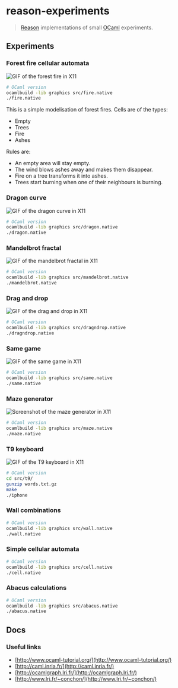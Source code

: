 # reason-experiments

> [Reason](https://facebook.github.io/reason/) implementations of small [OCaml](https://ocaml.org) experiments.

## Experiments

### Forest fire cellular automata

![GIF of the forest fire in X11](docs/ocaml-fire.gif)

```sh
# OCaml version
ocamlbuild -lib graphics src/fire.native
./fire.native
```

This is a simple modelisation of forest fires. Cells are of the types:

- Empty
- Trees
- Fire
- Ashes

Rules are:

- An empty area will stay empty.
- The wind blows ashes away and makes them disappear.
- Fire on a tree transforms it into ashes.
- Trees start burning when one of their neighbours is burning.

### Dragon curve

![GIF of the dragon curve in X11](docs/ocaml-dragon.gif)

```sh
# OCaml version
ocamlbuild -lib graphics src/dragon.native
./dragon.native
```

### Mandelbrot fractal

![GIF of the mandelbrot fractal in X11](docs/ocaml-mandelbrot.gif)

```sh
# OCaml version
ocamlbuild -lib graphics src/mandelbrot.native
./mandelbrot.native
```

### Drag and drop

![GIF of the drag and drop in X11](docs/ocaml-dragndrop.gif)

```sh
# OCaml version
ocamlbuild -lib graphics src/dragndrop.native
./dragndrop.native
```

### Same game

![GIF of the same game in X11](docs/ocaml-same.gif)

```sh
# OCaml version
ocamlbuild -lib graphics src/same.native
./same.native
```

### Maze generator

![Screenshot of the maze generator in X11](docs/ocaml-maze.png)

```sh
# OCaml version
ocamlbuild -lib graphics src/maze.native
./maze.native
```

### T9 keyboard

![GIF of the T9 keyboard in X11](docs/ocaml-t9.png)

```sh
# OCaml version
cd src/t9/
gunzip words.txt.gz
make
./iphone
```

### Wall combinations

```sh
# OCaml version
ocamlbuild -lib graphics src/wall.native
./wall.native
```

### Simple cellular automata

```sh
# OCaml version
ocamlbuild -lib graphics src/cell.native
./cell.native
```

### Abacus calculations

```sh
# OCaml version
ocamlbuild -lib graphics src/abacus.native
./abacus.native
```

## Docs

### Useful links

- [http://www.ocaml-tutorial.org/](http://www.ocaml-tutorial.org/)
- [http://caml.inria.fr/](http://caml.inria.fr/)
- [http://ocamlgraph.lri.fr/](http://ocamlgraph.lri.fr/)
- [http://www.lri.fr/~conchon/](http://www.lri.fr/~conchon/)
